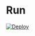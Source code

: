 # Run

[![Deploy](https://www.herokucdn.com/deploy/button.svg)](https://heroku.com/deploy?template=https://github.com/ngasanaawan11/webphptest)
